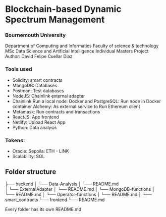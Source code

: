 # Blockchain-based Dynamic Spectrum Management

### Bournemouth University
Department of Computing and Informatics
Faculty of science & technology
MSc Data Science and Artificial Intelligence
Individual Masters Project
Author: David Felipe Cuellar Diaz



### Tools used
- Solidity: smart contracts
- MongoDB: Databases
- Postman: Test databases
- NodeJS: Chainlink external adapter
- Chainlink Run a local node:
   Docker and PostgreSQL: Run node in Docker container
   Alchemy: As external service to Run Ethereum client
- Metamask: Run contracts and transactions
- ReactJS: App frontend
- Netlify: Upload React App
- Python: Data analysis

### Tokens:
- Oracle: Sepoila: ETH - LINK 
- Scalability: SOL 


## Folder structure

├── backend
│   └── Data-Analysis
│       └── README.md   
│   └── ExternalAdapter
│       └── README.md
│   └── MongoDB-functions
│       └── README.md
│   └── Operator-functions
│       └── README.md
│   └── smart_contracts
└── frontend
    └── README.md

Every folder has its own README.md



